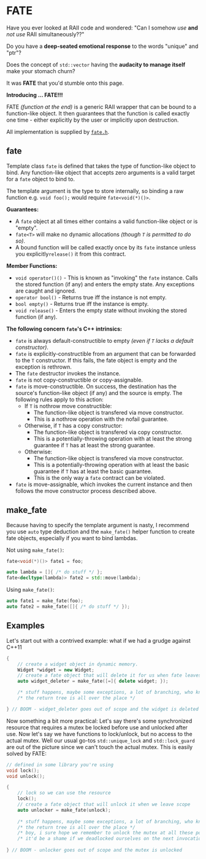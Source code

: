 # FATE
Have you ever looked at RAII code and wondered: "Can I somehow *use* **and** *not use* RAII simultaneously??"

Do you have a **deep-seated emotional response** to the words "unique" and "ptr"?

Does the concept of `std::vector` having the **audacity to manage itself** make your stomach churn?

It was **FATE** that you'd stumble onto this page.

**Introducing ... FATE!!!**

FATE *(function at the end)* is a generic RAII wrapper that can be bound to a function-like object. It then guarantees that the function is called exactly one time - either explicitly by the user or implicitly upon destruction.

All implementation is supplied by [`fate.h`](fate.h).

## fate

Template class `fate` is defined that takes the type of function-like object to bind.
Any function-like object that accepts zero arguments is a valid target for a `fate` object to bind to.

The template argument is the type to store internally, so binding a raw function e.g. `void foo();` would require `fate<void(*)()>`.

**Guarantees:**
* A `fate` object at all times either contains a valid function-like object or is "empty".
* `fate<T>` will make no dynamic allocations *(though `T` is permitted to do so)*.
* A bound function will be called exactly once by its `fate` instance unless you explicitly`release()` it from this contract.

**Member Functions:**
* `void operator()()` - This is known as "invoking" the `fate` instance. Calls the stored function (if any) and enters the empty state. Any exceptions are caught and ignored.
* `operator bool()` - Returns true iff the instance is not empty.
* `bool empty()` - Returns true iff the instance is empty.
* `void release()` - Enters the empty state without invoking the stored function (if any).

**The following concern `fate`'s C++ intrinsics:**
* `fate` is always default-constructible to empty *(even if `T` lacks a default constructor)*.
* `fate` is explicitly-constructible from an argument that can be forwarded to the `T` constructor. If this fails, the fate object is empty and the exception is rethrown.
* The `fate` destructor invokes the instance.
* `fate` is not copy-constructible or copy-assignable.
* `fate` is move-constructible. On success, the destination has the source's function-like object (if any) and the source is empty. The following rules apply to this action:
  * If `T` is nothrow move constructible:
    * The function-like object is transfered via move constructor.
    * This is a nothrow operation with the nofail guarantee.
  * Otherwise, if `T` has a copy constructor:
    * The function-like object is transfered via copy constructor.
    * This is a potentially-throwing operation with at least the strong guarantee if `T` has at least the strong guarantee.
  * Otherwise:
    * The function-like object is transfered via move constructor.
    * This is a potentially-throwing operation with at least the basic guarantee if `T` has at least the basic guarantee.
    * This is the only way a `fate` contract can be violated.
* `fate` is move-assignable, which invokes the current instance and then follows the move constructor process described above.

## make_fate

Because having to specify the template argument is nasty, I recommend you use `auto` type deduction and the `make_fate()` helper function to create fate objects, especially if you want to bind lambdas.

Not using `make_fate()`:
```c++
fate<void(*)()> fate1 = foo;

auto lambda = []{ /* do stuff */ };
fate<decltype(lambda)> fate2 = std::move(lambda);
```

Using `make_fate()`:
```c++
auto fate1 = make_fate(foo);
auto fate2 = make_fate([]{ /* do stuff */ });
```

## Examples

Let's start out with a contrived example: what if we had a grudge against C++11
```c++
{
    // create a widget object in dynamic memory.
    Widget *widget = new Widget;
    // create a fate object that will delete it for us when fate leaves scope.
    auto widget_deleter = make_fate([=]{ delete widget; });

    /* stuff happens, maybe some exceptions, a lot of branching, who knows... */
    /* the return tree is all over the place */

} // BOOM - widget_deleter goes out of scope and the widget is deleted
```

Now something a bit more practical: Let's say there's some synchronized resource that requires a mutex be locked before use and unlocked after use. Now let's say we have functions to lock/unlock, but no access to the actual mutex. Well our usual go-tos `std::unique_lock` and `std::lock_guard` are out of the picture since we can't touch the actual mutex. This is easily solved by FATE:
```c++
// defined in some library you're using
void lock();
void unlock();

{
    // lock so we can use the resource
    lock();
    // create a fate object that will unlock it when we leave scope
    auto unlocker = make_fate(unlock);
    
    /* stuff happens, maybe some exceptions, a lot of branching, who knows... */
    /* the return tree is all over the place */
    /* boy, i sure hope we remember to unlock the mutex at all these potential fail/return points */
    /* it'd be a shame if we deadlocked ourselves on the next invocation of this function */
    
} // BOOM - unlocker goes out of scope and the mutex is unlocked
```
